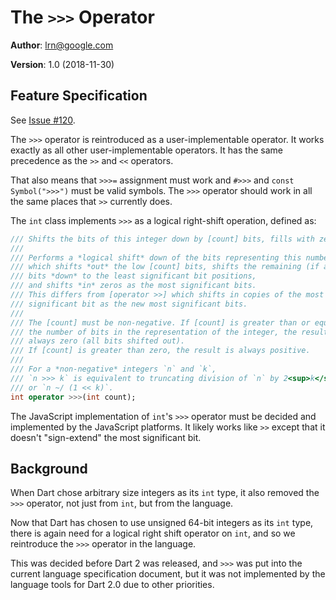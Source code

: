 # The `>>>` Operator

**Author**: [lrn@google.com](mailto:lrn@google.com)

**Version**: 1.0 (2018-11-30)

## Feature Specification

See [Issue #120](http://github.com/dart-lang/language/issues/120).

The `>>>` operator is reintroduced as a user-implementable operator.
It works exactly as all other user-implementable operators.
It has the same precedence as the `>>` and `<<` operators.

That also means that `>>>=` assignment must work 
and `#>>>` and `const Symbol(">>>")` must be valid symbols.
The `>>>` operator should work in all the same places that `>>` currently does.

The `int` class implements `>>>` as a logical right-shift operation,
defined as:
```dart
/// Shifts the bits of this integer down by [count] bits, fills with zeros.
///
/// Performs a *logical shift* down of the bits representing this number,
/// which shifts *out* the low [count] bits, shifts the remaining (if any)
/// bits *down* to the least significant bit positions,
/// and shifts *in* zeros as the most significant bits.
/// This differs from [operator >>] which shifts in copies of the most
/// significant bit as the new most significant bits.
///
/// The [count] must be non-negative. If [count] is greater than or equal to
/// the number of bits in the representation of the integer, the result is
/// always zero (all bits shifted out).
/// If [count] is greater than zero, the result is always positive.
///
/// For a *non-negative* integers `n` and `k`,
/// `n >>> k` is equivalent to truncating division of `n` by 2<sup>k</sup>,
/// or `n ~/ (1 << k)`.
int operator >>>(int count);
```

The JavaScript implementation of `int`'s `>>>` operator must be decided 
and implemented by the JavaScript platforms. It likely works like `>>`
except that it doesn't "sign-extend" the most significant bit.

## Background

When Dart chose arbitrary size integers as its `int` type, it also removed
the `>>>` operator, not just from `int`, but from the language.

Now that Dart has chosen to use unsigned 64-bit integers as its `int` type,
there is again need for a logical right shift operator on `int`,
and so we reintroduce the `>>>` operator in the language.

This was decided before Dart 2 was released, and `>>>` was put into the
current language specification document, but it was not implemented by
the language tools for Dart 2.0 due to other priorities.
